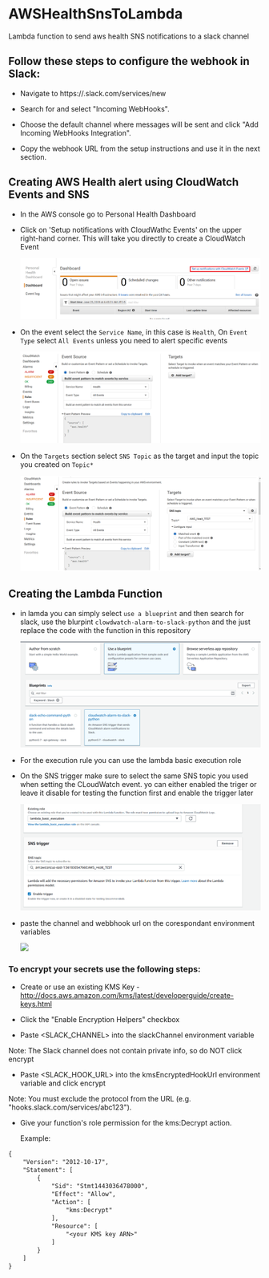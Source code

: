 # AWSHealthSnsToLambda
Lambda function to send aws health SNS notifications to a slack channel

## Follow these steps to configure the webhook in Slack:

  * Navigate to https://<your-team-domain>.slack.com/services/new

  * Search for and select "Incoming WebHooks".

  * Choose the default channel where messages will be sent and click "Add Incoming WebHooks Integration".

  * Copy the webhook URL from the setup instructions and use it in the next section.

## Creating AWS Health alert using CloudWatch Events and SNS

  * In the AWS console go to Personal Health Dashboard
	
  * Click on 'Setup notifications with CloudWathc Events' on the upper right-hand corner. This will take you directly to create a CloudWatch Event

	![](images/Personal%20Health.PNG)

  * On the event select the `Service Name`, in this case is `Health`,  On `Event Type` select `All Events` unless you need to alert specific events

	![](images/Event1.PNG)

  * On the `Targets` section select `SNS Topic` as the target and input the topic you created on `Topic*`

	![](images/Event2.PNG)

## Creating the Lambda Function
 
 * in lamda you can simply select  `use a blueprint` and then search for slack, use the blurpint `clowdwatch-alarm-to-slack-python` and the just replace the code with the function in this repository

	![](images/Lambda.PNG)

 * For the execution rule you can use the lambda basic execution role

 * On the SNS trigger make sure to select the same SNS topic you used when setting the CLoudWatch event. yo can either enabled the triger or leave it disable for testing the function first and enable the trigger later

	![](images/trigger.PNG)

 * paste the channel and webbhook url on the corespondant environment variables 
	
	![](images/)

### To encrypt your secrets use the following steps:

  * Create or use an existing KMS Key - http://docs.aws.amazon.com/kms/latest/developerguide/create-keys.html

  * Click the "Enable Encryption Helpers" checkbox

  * Paste <SLACK_CHANNEL> into the slackChannel environment variable

  Note: The Slack channel does not contain private info, so do NOT click encrypt

  * Paste <SLACK_HOOK_URL> into the kmsEncryptedHookUrl environment variable and click encrypt

  Note: You must exclude the protocol from the URL (e.g. "hooks.slack.com/services/abc123").

  * Give your function's role permission for the kms:Decrypt action.

     Example:
```
{
    "Version": "2012-10-17",
    "Statement": [
        {
            "Sid": "Stmt1443036478000",
            "Effect": "Allow",
            "Action": [
                "kms:Decrypt"
            ],
            "Resource": [
                "<your KMS key ARN>"
            ]
        }
    ]
}
```
